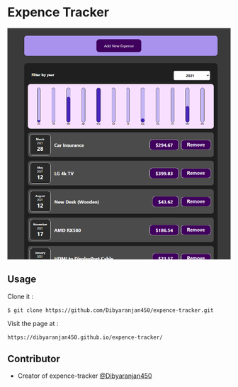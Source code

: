 # Expence Tracker

![Screenshot Img](./UpdateScreenshot.png)

## Usage

Clone it :

```
$ git clone https://github.com/Dibyaranjan450/expence-tracker.git
```

Visit the page at : 

```
https://dibyaranjan450.github.io/expence-tracker/
```

## Contributor

- Creator of expence-tracker [@Dibyaranjan450](https://github.com/Dibyaranjan450)
